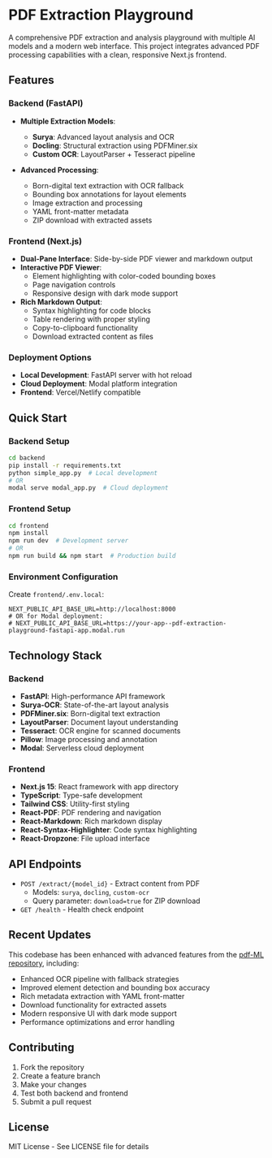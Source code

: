 # PDF Extraction Playground

A comprehensive PDF extraction and analysis playground with multiple AI models and a modern web interface. This project integrates advanced PDF processing capabilities with a clean, responsive Next.js frontend.

## Features

### Backend (FastAPI)
- **Multiple Extraction Models**:
  - **Surya**: Advanced layout analysis and OCR
  - **Docling**: Structural extraction using PDFMiner.six
  - **Custom OCR**: LayoutParser + Tesseract pipeline
  
- **Advanced Processing**:
  - Born-digital text extraction with OCR fallback
  - Bounding box annotations for layout elements
  - Image extraction and processing
  - YAML front-matter metadata
  - ZIP download with extracted assets

### Frontend (Next.js)
- **Dual-Pane Interface**: Side-by-side PDF viewer and markdown output
- **Interactive PDF Viewer**: 
  - Element highlighting with color-coded bounding boxes
  - Page navigation controls
  - Responsive design with dark mode support
- **Rich Markdown Output**:
  - Syntax highlighting for code blocks
  - Table rendering with proper styling
  - Copy-to-clipboard functionality
  - Download extracted content as files

### Deployment Options
- **Local Development**: FastAPI server with hot reload
- **Cloud Deployment**: Modal platform integration
- **Frontend**: Vercel/Netlify compatible

## Quick Start

### Backend Setup
```bash
cd backend
pip install -r requirements.txt
python simple_app.py  # Local development
# OR
modal serve modal_app.py  # Cloud deployment
```

### Frontend Setup
```bash
cd frontend
npm install
npm run dev  # Development server
# OR
npm run build && npm start  # Production build
```

### Environment Configuration
Create `frontend/.env.local`:
```
NEXT_PUBLIC_API_BASE_URL=http://localhost:8000
# OR for Modal deployment:
# NEXT_PUBLIC_API_BASE_URL=https://your-app--pdf-extraction-playground-fastapi-app.modal.run
```

## Technology Stack

### Backend
- **FastAPI**: High-performance API framework
- **Surya-OCR**: State-of-the-art layout analysis
- **PDFMiner.six**: Born-digital text extraction
- **LayoutParser**: Document layout understanding
- **Tesseract**: OCR engine for scanned documents
- **Pillow**: Image processing and annotation
- **Modal**: Serverless cloud deployment

### Frontend
- **Next.js 15**: React framework with app directory
- **TypeScript**: Type-safe development
- **Tailwind CSS**: Utility-first styling
- **React-PDF**: PDF rendering and navigation
- **React-Markdown**: Rich markdown display
- **React-Syntax-Highlighter**: Code syntax highlighting
- **React-Dropzone**: File upload interface

## API Endpoints

- `POST /extract/{model_id}` - Extract content from PDF
  - Models: `surya`, `docling`, `custom-ocr`
  - Query parameter: `download=true` for ZIP download
- `GET /health` - Health check endpoint

## Recent Updates

This codebase has been enhanced with advanced features from the [pdf-ML repository](https://github.com/v-s-v-i-s-h-w-a-s/pdf-ML.git), including:

- Enhanced OCR pipeline with fallback strategies
- Improved element detection and bounding box accuracy
- Rich metadata extraction with YAML front-matter
- Download functionality for extracted assets
- Modern responsive UI with dark mode support
- Performance optimizations and error handling

## Contributing

1. Fork the repository
2. Create a feature branch
3. Make your changes
4. Test both backend and frontend
5. Submit a pull request

## License

MIT License - See LICENSE file for details
